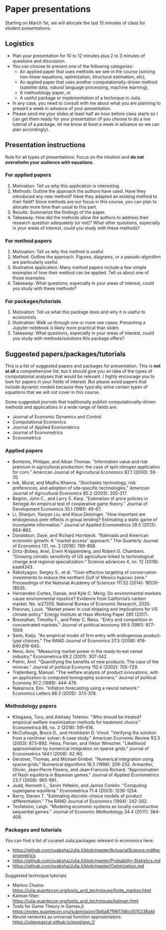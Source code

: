 # Paper presentations

Starting on March 1st, we will allocate the last 15 minutes of class for student presentations. 

## Logistics
- Plan your presentation for 10 to 12 minutes plus 2 to 3 minutes of questions and discussion.
- You can choose to present one of the following categories:
  - An applied paper that uses methods we see in the course (solving non-linear equations, optimization, structural estimation, etc),
  - An applied paper that uses another computationally-driven method (satellite data, natural language processing, machine learning),
  - A methodology paper, or
  - A useful package or implementation of a technique in Julia.
- In any case, you need to consult with me about what you are planning to present a week in advance of your presentation.
- Please send me your slides at least half an hour before class starts so I can get them ready for your presentation (if you choose to do a live tutorial of a package, let me know at least a week in advance so we can plan accordingly).

## Presentation instructions

Rule for all types of presentations: Focus on the intuition and **do not overwhelm your audience with equations**. 

### For applied papers
1. Motivation: Tell us why this application is interesting.
2. Methods: Outline the approach the authors have used. Have they introduced any new method? Have they adapted an existing method to their field? Since methods are our focus in this course, you can plan to allocate more time than usual to this part.
3. Results: Summarize the findings of the paper.
4. Takeaway: How did the methods allow the authors to address their research question adequately (or not)? What other questions, especially in your areas of interest, could you study with these methods?

### For method papers
1. Motivation: Tell us why this method is useful.
2. Method: Outline the approach. Figures, diagrams, or a pseudo-algorithm are particularly useful.
3. Illustrative application: Many method papers include a few simple examples of how their method can be applied. Tell us about one of those examples.
4. Takeaway: What questions, especially in your areas of interest, could you study with these methods?

### For packages/tutorials
1. Motivation: Tell us what this package does and why it is useful to economists
2. Illustration: Walk us through one or more use cases. Presenting a Jupyter notebook is likely more practical than slides
3. Takeaway: What questions, especially in your areas of interest, could you study with methods/solutions this package offers? 

## Suggested papers/packages/tutorials

This is a list of suggested papers and packages for presentation. This is **not at all** a comprehensive list, but it should give you an idea of the types of computational analyses that would be relevant. I highly encourage you to look for papers in your fields of interest. But please avoid papers that include dynamic models because they typically solve certain types of equations that we will not cover in this course.

Some suggested journals that traditionally publish computationally-driven methods and applications in a wide range of fields are:
- Journal of Economic Dynamics and Control
- Computational Economics
- Journal of Applied Econometrics
- Journal of Econometrics
- Econometrica

### Applied papers

- Bontems, Philippe, and Alban Thomas. "Information value and risk premium in agricultural production: the case of split nitrogen application for corn." American Journal of Agricultural Economics 82.1 (2000): 59-70.
- Isik, Murat, and Madhu Khanna. "Stochastic technology, risk preferences, and adoption of site‐specific technologies." American Journal of Agricultural Economics 85.2 (2003): 305-317.
- Beghin, John C., and Larry S. Karp. "Estimation of price policies in Senegal An empirical test of cooperative game theory." Journal of Development Economics 35.1 (1991): 49-67.
- Li, Shanjun, Yanyan Liu, and Klaus Deininger. "How important are endogenous peer effects in group lending? Estimating a static game of incomplete information." Journal of Applied Econometrics 28.5 (2013): 864-882.
- Donaldson, Dave, and Richard Hornbeck. "Railroads and American economic growth: A “market access” approach." The Quarterly Journal of Economics 131, no. 2 (2016): 799-858.
- Ortiz-Bobea, Ariel, Erwin Knippenberg, and Robert G. Chambers. "Growing climatic sensitivity of US agriculture linked to technological change and regional specialization." Science advances 4, no. 12 (2018): eaat4343.
- Rabotyagov, Sergey S., et al. "Cost-effective targeting of conservation investments to reduce the northern Gulf of Mexico hypoxic zone." Proceedings of the National Academy of Sciences 111.52 (2014): 18530-18535.
- Hernandez-Cortes, Danae, and Kyle C. Meng. Do environmental markets cause environmental injustice? Evidence from California’s carbon market. No. w27205. National Bureau of Economic Research, 2020.
- Preonas, Louis. "Market power in coal shipping and implications for US climate policy." Energy Institute at Hass Working Paper 285 (2017).
- Bresnahan, Timothy F., and Peter C. Reiss. "Entry and competition in concentrated markets." Journal of political economy 99.5 (1991): 977-1009.
- Seim, Katja. "An empirical model of firm entry with endogenous product‐type choices." The RAND Journal of Economics 37.3 (2006): 619-640.619-640.
- Nevo, Aviv. "Measuring market power in the ready‐to‐eat cereal industry." Econometrica 69.2 (2001): 307-342.
- Petrin, Amil. "Quantifying the benefits of new products: The case of the minivan." Journal of political Economy 110.4 (2002): 705-729.
- Trajtenberg, Manuel. "The welfare analysis of product innovations, with an application to computed tomography scanners." Journal of political Economy 97.2 (1989): 444-479.
- Nakamura, Emi. "Inflation forecasting using a neural network." Economics Letters 86.3 (2005): 373-378.


### Methodology papers
- Kitagawa, Toru, and Aleksey Tetenov. "Who should be treated? empirical welfare maximization methods for treatment choice." Econometrica 86, no. 2 (2018): 591-616.
- McCullough, Bruce D., and Hrishikesh D. Vinod. "Verifying the solution from a nonlinear solver: A case study." American Economic Review 93.3 (2003): 873-892.
Heiss, Florian, and Viktor Winschel. "Likelihood approximation by numerical integration on sparse grids." journal of Econometrics 144.1 (2008): 62-80.
- Gerstner, Thomas, and Michael Griebel. "Numerical integration using sparse grids." Numerical algorithms 18.3 (1998): 209-232.
Armantier, Olivier, Jean‐Pierre Florens, and Jean‐Francois Richard. "Approximation of Nash equilibria in Bayesian games." Journal of Applied Econometrics 23.7 (2008): 965-981.
- Judd, Kenneth L., Sevin Yeltekin, and James Conklin. "Computing supergame equilibria." Econometrica 71.4 (2003): 1239-1254.
- Berry, Steven T. "Estimating discrete-choice models of product differentiation." The RAND Journal of Economics (1994): 242-262.
- Tesfatsion, Leigh. "Modeling economic systems as locally-constructive sequential games." Journal of Economic Methodology 24.4 (2017): 384-409.


### Packages and tutorials

You can find a list of curated Julia packages relevant to economics here:

- https://github.com/svaksha/Julia.jl/blob/master/ActuarialScience.md#econometrics
- https://github.com/svaksha/Julia.jl/blob/master/Probability-Statistics.md
- https://github.com/svaksha/Julia.jl/blob/master/Optimization.md

Suggested technique tutorials

- Markov Chains: https://julia.quantecon.org/tools_and_techniques/finite_markov.html
- Kalman filter: https://julia.quantecon.org/tools_and_techniques/kalman.html
- Tools for Game Theory in Games.jl: https://notes.quantecon.org/submission/5b6a87f961746c0015238afd
- Neural networks as universal function approximators: https://julienpascal.github.io/post/ann_1/

